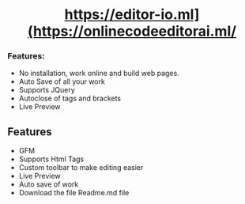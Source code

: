 <div align="center">

# https://editor-io.ml](https://onlinecodeeditorai.ml/

</div>

### Features:

- No installation, work online and build web pages.
- Auto Save of all your work
- Supports JQuery
- Autoclose of tags and brackets
- Live Preview



## Features

- GFM
- Supports Html Tags
- Custom toolbar to make editing easier
- Live Preview
- Auto save of work
- Download the file Readme.md file


